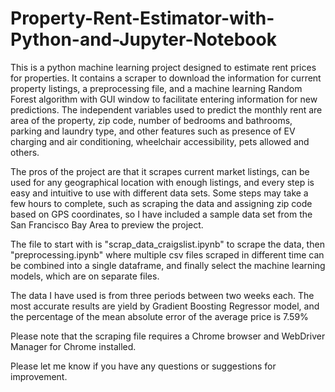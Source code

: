 # Property-Rent-Estimator-with-Python-and-Jupyter-Notebook

This is a python machine learning project designed to estimate rent prices for properties. It contains a scraper to download the information for current property listings, a preprocessing file, and a machine learning Random Forest algorithm with GUI window to facilitate entering information for new predictions. The independent variables used to predict the monthly rent are area of the property, zip code, number of bedrooms and bathrooms, parking and laundry type, and other features such as presence of EV charging and air conditioning, wheelchair accessibility, pets allowed and others.

The pros of the project are that it scrapes current market listings, can be used for any geographical location with enough listings, and every step is easy and intuitive to use with different data sets. Some steps may take a few hours to complete, such as scraping the data and assigning zip code based on GPS coordinates, so I have included a sample data set from the San Francisco Bay Area to preview the project.

The file to start with is "scrap_data_craigslist.ipynb" to scrape the data, then "preprocessing.ipynb" where multiple csv files scraped in different time can be combined into a single dataframe, and finally select the machine learning models, which are on separate files.

The data I have used is from three periods between two weeks each. The most accurate results are yield by Gradient Boosting Regressor model, and the percentage of the mean absolute error of the average price is 7.59%

Please note that the scraping file requires a Chrome browser and WebDriver Manager for Chrome installed.

Please let me know if you have any questions or suggestions for improvement.
